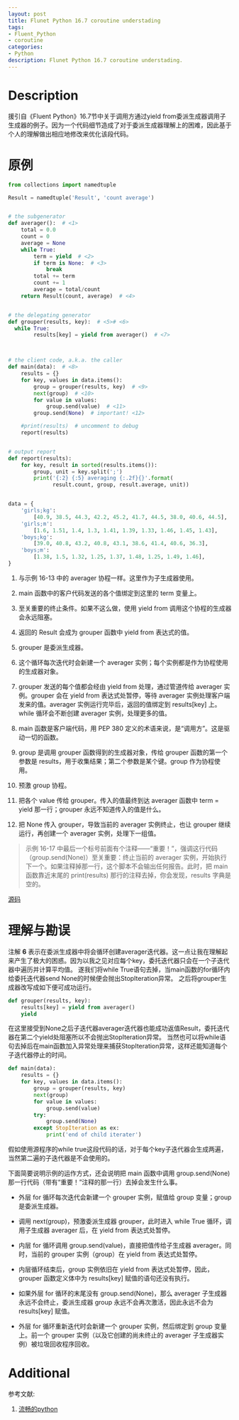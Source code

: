 ```yaml
---
layout: post
title: Flunet Python 16.7 coroutine understading
tags:
- Fluent_Python
- coroutine
categories:
- Python
description: Flunet Python 16.7 coroutine understading.
---
```



# Description
援引自《Fluent Python》16.7节中关于调用方通过yield from委派生成器调用子生成器的例子。因为一个代码细节造成了对于委派生成器理解上的困难，因此基于个人的理解做出相应地修改来优化该段代码。


# 原例

```python
from collections import namedtuple

Result = namedtuple('Result', 'count average')


# the subgenerator
def averager():  # <1>
    total = 0.0
    count = 0
    average = None
    while True:
        term = yield  # <2>
        if term is None:  # <3>
            break
        total += term
        count += 1
        average = total/count
    return Result(count, average)  # <4>


# the delegating generator
def grouper(results, key):  # <5># <6>
  while True:
        results[key] = yield from averager()  # <7>



# the client code, a.k.a. the caller
def main(data):  # <8>
    results = {}
    for key, values in data.items():
        group = grouper(results, key)  # <9>
        next(group)  # <10>
        for value in values:
            group.send(value)  # <11>
        group.send(None)  # important! <12>

    #print(results)  # uncomment to debug
    report(results)


# output report
def report(results):
    for key, result in sorted(results.items()):
        group, unit = key.split(';')
        print('{:2} {:5} averaging {:.2f}{}'.format(
              result.count, group, result.average, unit))


data = {
    'girls;kg':
        [40.9, 38.5, 44.3, 42.2, 45.2, 41.7, 44.5, 38.0, 40.6, 44.5],
    'girls;m':
        [1.6, 1.51, 1.4, 1.3, 1.41, 1.39, 1.33, 1.46, 1.45, 1.43],
    'boys;kg':
        [39.0, 40.8, 43.2, 40.8, 43.1, 38.6, 41.4, 40.6, 36.3],
    'boys;m':
        [1.38, 1.5, 1.32, 1.25, 1.37, 1.48, 1.25, 1.49, 1.46],
}
```

1. 与示例 16-13 中的 averager 协程一样。这里作为子生成器使用。

2. main 函数中的客户代码发送的各个值绑定到这里的 term 变量上。

3. 至关重要的终止条件。如果不这么做，使用 yield from 调用这个协程的生成器会永远阻塞。

4. 返回的 Result 会成为 grouper 函数中 yield from 表达式的值。

5. grouper 是委派生成器。

6. 这个循环每次迭代时会新建一个 averager 实例；每个实例都是作为协程使用的生成器对象。

7. grouper 发送的每个值都会经由 yield from 处理，通过管道传给 averager 实例。grouper 会在 yield from 表达式处暂停，等待 averager 实例处理客户端发来的值。averager 实例运行完毕后，返回的值绑定到 results[key] 上。while 循环会不断创建 averager 实例，处理更多的值。

8. main 函数是客户端代码，用 PEP 380 定义的术语来说，是“调用方”。这是驱动一切的函数。

9. group 是调用 grouper 函数得到的生成器对象，传给 grouper 函数的第一个参数是 results，用于收集结果；第二个参数是某个键。group 作为协程使用。

10. 预激 group 协程。

11. 把各个 value 传给 grouper。传入的值最终到达 averager 函数中 term = yield 那一行；grouper 永远不知道传入的值是什么。

12. 把 None 传入 grouper，导致当前的 averager 实例终止，也让 grouper 继续运行，再创建一个 averager 实例，处理下一组值。

>示例 16-17 中最后一个标号前面有个注释——“重要！”，强调这行代码（group.send(None)）至关重要：终止当前的 averager 实例，开始执行下一个。如果注释掉那一行，这个脚本不会输出任何报告。此时，把 main 函数靠近末尾的 print(results) 那行的注释去掉，你会发现，results 字典是空的。

[源码](https://github.com/fluentpython/example-code/blob/master/16-coroutine/coroaverager3.py)

# 理解与勘误

注解 **6** 表示在委派生成器中将会循环创建averager迭代器。这一点让我在理解起来产生了极大的困惑。因为以我之见对应每个key，委托迭代器只会在一个子迭代器中遍历并计算平均值。
遂我们将while True语句去掉，当main函数的for循环内给委托迭代器send None的时候便会抛出StopIteration异常。
之后将grouper生成器改写成如下便可成功运行。

```python
def grouper(results, key):
    results[key] = yield from averager()
    yield
```
在这里接受到None之后子迭代器averager迭代器也能成功返值Result，委托迭代器在第二个yield处阻塞所以不会抛出StopIteration异常。
当然也可以将while语句去掉后在main函数加入异常处理来捕获StopIteration异常，这样还能知道每个子迭代器停止的时间。

```python
def main(data):
    results = {}
    for key, values in data.items():
        group = grouper(results, key)
        next(group)
        for value in values:
            group.send(value)
        try:
            group.send(None)
        except StopIteration as ex:
            print('end of child iterater')
```

假如使用源程序的while true这段代码的话，对于每个key子迭代器会生成两遍，当然第二遍的子迭代器是不会使用的。

下面简要说明示例的运作方式，还会说明把 main 函数中调用 group.send(None) 那一行代码（带有“重要！”注释的那一行）去掉会发生什么事。

* 外层 for 循环每次迭代会新建一个 grouper 实例，赋值给 group 变量；group 是委派生成器。

* 调用 next(group)，预激委派生成器 grouper，此时进入 while True 循环，调用子生成器 averager 后，在 yield from 表达式处暂停。

* 内层 for 循环调用 group.send(value)，直接把值传给子生成器 averager。同时，当前的 grouper 实例（group）在 yield from 表达式处暂停。

* 内层循环结束后，group 实例依旧在 yield from 表达式处暂停，因此，grouper 函数定义体中为 results[key] 赋值的语句还没有执行。

* 如果外层 for 循环的末尾没有 group.send(None)，那么 averager 子生成器永远不会终止，委派生成器 group 永远不会再次激活，因此永远不会为 results[key] 赋值。

* 外层 for 循环重新迭代时会新建一个 grouper 实例，然后绑定到 group 变量上。前一个 grouper 实例（以及它创建的尚未终止的 averager 子生成器实例）被垃圾回收程序回收。

# Additional
参考文献:
1. [流畅的python](http://www.ituring.com.cn/book/1564)
